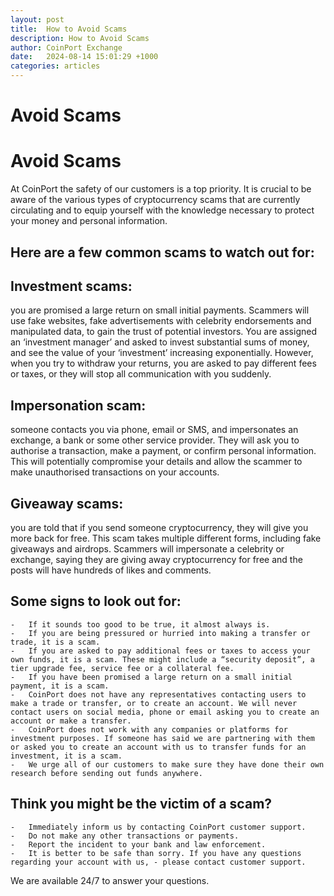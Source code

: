 ```yaml
---
layout: post
title:  How to Avoid Scams
description: How to Avoid Scams
author: CoinPort Exchange
date:   2024-08-14 15:01:29 +1000
categories: articles
---
```

# Avoid Scams
# Avoid Scams

At CoinPort the safety of our customers is a top priority. It is crucial to be aware of the various types of cryptocurrency scams that are currently circulating and to equip yourself with the knowledge necessary to protect your money and personal information.

## Here are a few common scams to watch out for:

## Investment scams:

you are promised a large return on small initial payments. Scammers will use fake websites, fake advertisements with celebrity endorsements and manipulated data, to gain the trust of potential investors. You are assigned an ‘investment manager’ and asked to invest substantial sums of money, and see the value of your ‘investment’ increasing exponentially. However, when you try to withdraw your returns, you are asked to pay different fees or taxes, or they will stop all communication with you suddenly.

## Impersonation scam:

someone contacts you via phone, email or SMS, and impersonates an exchange, a bank or some other service provider. They will ask you to authorise a transaction, make a payment, or confirm personal information. This will potentially compromise your details and allow the scammer to make unauthorised transactions on your accounts.

## Giveaway scams:

you are told that if you send someone cryptocurrency, they will give you more back for free. This scam takes multiple different forms, including fake giveaways and airdrops. Scammers will impersonate a celebrity or exchange, saying they are giving away cryptocurrency for free and the posts will have hundreds of likes and comments.

## Some signs to look out for:

    -   If it sounds too good to be true, it almost always is.
    -   If you are being pressured or hurried into making a transfer or trade, it is a scam.
    -   If you are asked to pay additional fees or taxes to access your own funds, it is a scam. These might include a “security deposit”, a tier upgrade fee, service fee or a collateral fee.
    -   If you have been promised a large return on a small initial payment, it is a scam.
    -   CoinPort does not have any representatives contacting users to make a trade or transfer, or to create an account. We will never contact users on social media, phone or email asking you to create an account or make a transfer.
    -   CoinPort does not work with any companies or platforms for investment purposes. If someone has said we are partnering with them or asked you to create an account with us to transfer funds for an investment, it is a scam.
    -   We urge all of our customers to make sure they have done their own research before sending out funds anywhere.

## Think you might be the victim of a scam?

    -   Immediately inform us by contacting CoinPort customer support.
    -   Do not make any other transactions or payments.
    -   Report the incident to your bank and law enforcement.
    -   It is better to be safe than sorry. If you have any questions regarding your account with us, - please contact customer support. 

We are available 24/7 to answer your questions.
